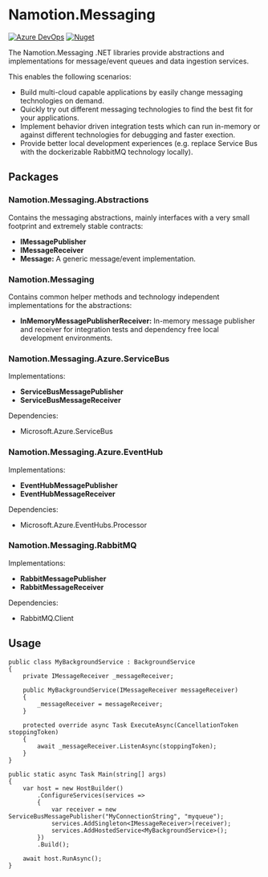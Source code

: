 # Namotion.Messaging

[![Azure DevOps](https://img.shields.io/azure-devops/build/rsuter/Namotion/19/master.svg)](https://rsuter.visualstudio.com/Namotion/_build?definitionId=19)
[![Nuget](https://img.shields.io/nuget/v/Namotion.Messaging.svg)](https://www.nuget.org/packages/Namotion.Messaging/)

The Namotion.Messaging .NET libraries provide abstractions and implementations for message/event queues and data ingestion services.

This enables the following scenarios: 

- Build multi-cloud capable applications by easily change messaging technologies on demand.
- Quickly try out different messaging technologies to find the best fit for your applications.
- Implement behavior driven integration tests which can run in-memory or against different technologies for debugging and faster exection. 
- Provide better local development experiences (e.g. replace Service Bus with the dockerizable RabbitMQ technology locally).

## Packages

### Namotion.Messaging.Abstractions

Contains the messaging abstractions, mainly interfaces with a very small footprint and extremely stable contracts:

- **IMessagePublisher**
- **IMessageReceiver**
- **Message:** A generic message/event implementation.

### Namotion.Messaging

Contains common helper methods and technology independent implementations for the abstractions:

- **InMemoryMessagePublisherReceiver:** In-memory message publisher and receiver for integration tests and dependency free local development environments.

### Namotion.Messaging.Azure.ServiceBus

Implementations:

- **ServiceBusMessagePublisher**
- **ServiceBusMessageReceiver**

Dependencies: 

- Microsoft.Azure.ServiceBus

### Namotion.Messaging.Azure.EventHub

Implementations:

- **EventHubMessagePublisher**
- **EventHubMessageReceiver**

Dependencies: 

- Microsoft.Azure.EventHubs.Processor

### Namotion.Messaging.RabbitMQ

Implementations:

- **RabbitMessagePublisher**
- **RabbitMessageReceiver**

Dependencies: 

- RabbitMQ.Client

## Usage

```CSharp
public class MyBackgroundService : BackgroundService
{
    private IMessageReceiver _messageReceiver;

    public MyBackgroundService(IMessageReceiver messageReceiver)
    {
        _messageReceiver = messageReceiver;
    }

    protected override async Task ExecuteAsync(CancellationToken stoppingToken)
    {
        await _messageReceiver.ListenAsync(stoppingToken);
    }
}

public static async Task Main(string[] args)
{
    var host = new HostBuilder()
        .ConfigureServices(services => 
        {
            var receiver = new ServiceBusMessagePublisher("MyConnectionString", "myqueue");
            services.AddSingleton<IMessageReceiver>(receiver);
            services.AddHostedService<MyBackgroundService>();
        })
        .Build();

    await host.RunAsync();
}
```